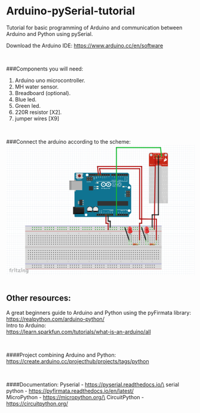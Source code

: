 # Arduino-pySerial-tutorial
Tutorial for basic programming of Arduino and communication between Arduino and Python using pySerial.

Download the Arduino IDE:
https://www.arduino.cc/en/software

<br />

###Components you will need:
1. Arduino uno microcontroller.
2. MH water sensor.
3. Breadboard (optional).
4. Blue led.
5. Green led.
6. 220R resistor [X2].
7. jumper wires [X9]

<br />

###Connect the arduino according to the scheme:
![img.png](img.png)
<br /><br />


## Other resources:
A great beginners guide to Arduino and Python using the pyFirmata library:
https://realpython.com/arduino-python/
\
Intro to Arduino:
\
https://learn.sparkfun.com/tutorials/what-is-an-arduino/all

<br />

####Project combining Arduino and Python:
https://create.arduino.cc/projecthub/projects/tags/python

<br />

####Documentation:
Pyserial - https://pyserial.readthedocs.io/\
serial python - https://pyfirmata.readthedocs.io/en/latest/
\
MicroPython - https://micropython.org/\
CircuitPython - https://circuitpython.org/
